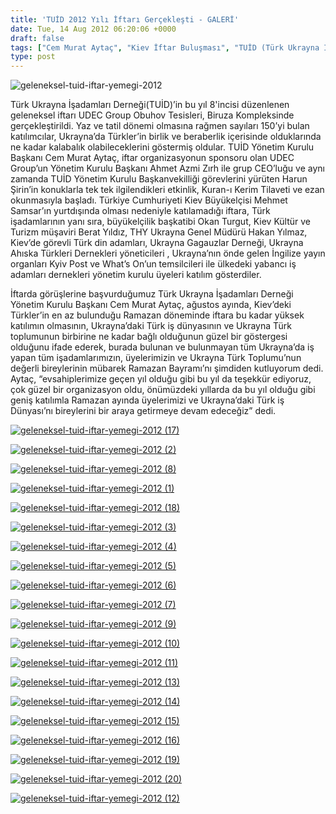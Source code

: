 ```yaml
---
title: 'TUİD 2012 Yılı İftarı Gerçekleşti - GALERİ'
date: Tue, 14 Aug 2012 06:20:06 +0000
draft: false
tags: ["Cem Murat Aytaç", "Kiev İftar Buluşması", "TUİD (Türk Ukrayna İşadamları Derneği)", "tuid iftar yemegi", "Ukrayna İftar"]
type: post
---
```


![](http://tuid.org.ua/wp-content/uploads/2012/08/geleneksel-tuid-iftar-yemegi-2012-21.jpg "geleneksel-tuid-iftar-yemegi-2012")

Türk Ukrayna İşadamları Derneği(TUİD)’in bu yıl 8'incisi düzenlenen geleneksel iftarı UDEC Group Obuhov Tesisleri, Biruza Kompleksinde gerçekleştirildi. Yaz ve tatil dönemi olmasına rağmen sayıları 150’yi bulan katılımcılar, Ukrayna’da Türkler’in birlik ve beraberlik içerisinde olduklarında ne kadar kalabalık olabileceklerini göstermiş oldular. TUİD Yönetim Kurulu Başkanı Cem Murat Aytaç, iftar organizasyonun sponsoru olan UDEC Group’un Yönetim Kurulu Başkanı Ahmet Azmi Zırh ile grup CEO’luğu ve aynı zamanda TUİD Yönetim Kurulu Başkanvekilliği görevlerini yürüten Harun Şirin’in konuklarla tek tek ilgilendikleri etkinlik, Kuran-ı Kerim Tilaveti ve ezan okunmasıyla başladı. Türkiye Cumhuriyeti Kiev Büyükelçisi Mehmet Samsar’ın yurtdışında olması nedeniyle katılamadığı iftara, Türk işadamlarının yanı sıra, büyükelçilik başkatibi Okan Turgut, Kiev Kültür ve Turizm müşaviri Berat Yıldız, THY Ukrayna Genel Müdürü Hakan Yılmaz, Kiev’de görevli Türk din adamları, Ukrayna Gagauzlar Derneği, Ukrayna Ahıska Türkleri Dernekleri yöneticileri , Ukrayna’nın önde gelen İngilize yayın organları Kyiv Post ve What’s On’un temsilcileri ile ülkedeki yabancı iş adamları dernekleri yönetim kurulu üyeleri katılım gösterdiler.

İftarda görüşlerine başvurduğumuz Türk Ukrayna İşadamları Derneği Yönetim Kurulu Başkanı Cem Murat Aytaç, ağustos ayında, Kiev’deki Türkler’in en az bulunduğu Ramazan döneminde iftara bu kadar yüksek katılımın olmasının, Ukrayna’daki Türk iş dünyasının ve Ukrayna Türk toplumunun birbirine ne kadar bağlı olduğunun güzel bir göstergesi olduğunu ifade ederek, burada bulunan ve bulunmayan tüm Ukrayna’da iş yapan tüm işadamlarımızın, üyelerimizin ve Ukrayna Türk Toplumu’nun değerli bireylerinin mübarek Ramazan Bayramı’nı şimdiden kutluyorum dedi. Aytaç, “evsahiplerimize geçen yıl olduğu gibi bu yıl da teşekkür ediyoruz, çok güzel bir organizasyon oldu, önümüzdeki yıllarda da bu yıl olduğu gibi geniş katılımla Ramazan ayında üyelerimizi ve Ukrayna’daki Türk iş Dünyası’nı bireylerini bir araya getirmeye devam edeceğiz” dedi.

[![](http://tuid.org.ua/wp-content/uploads/2012/08/geleneksel-tuid-iftar-yemegi-2012-17.jpg "geleneksel-tuid-iftar-yemegi-2012 (17)")](http://tuid.org.ua/wp-content/uploads/2012/08/geleneksel-tuid-iftar-yemegi-2012-17.jpg)

[![](http://tuid.org.ua/wp-content/uploads/2012/08/geleneksel-tuid-iftar-yemegi-2012-2.jpg "geleneksel-tuid-iftar-yemegi-2012 (2)")](http://tuid.org.ua/wp-content/uploads/2012/08/geleneksel-tuid-iftar-yemegi-2012-2.jpg)

[![](http://tuid.org.ua/wp-content/uploads/2012/08/geleneksel-tuid-iftar-yemegi-2012-8.jpg "geleneksel-tuid-iftar-yemegi-2012 (8)")](http://tuid.org.ua/wp-content/uploads/2012/08/geleneksel-tuid-iftar-yemegi-2012-8.jpg)

[![](http://tuid.org.ua/wp-content/uploads/2012/08/geleneksel-tuid-iftar-yemegi-2012-1.jpg "geleneksel-tuid-iftar-yemegi-2012 (1)")](http://tuid.org.ua/wp-content/uploads/2012/08/geleneksel-tuid-iftar-yemegi-2012-1.jpg)

[![](http://tuid.org.ua/wp-content/uploads/2012/08/geleneksel-tuid-iftar-yemegi-2012-18.jpg "geleneksel-tuid-iftar-yemegi-2012 (18)")](http://tuid.org.ua/wp-content/uploads/2012/08/geleneksel-tuid-iftar-yemegi-2012-18.jpg)

[![](http://tuid.org.ua/wp-content/uploads/2012/08/geleneksel-tuid-iftar-yemegi-2012-3.jpg "geleneksel-tuid-iftar-yemegi-2012 (3)")](http://tuid.org.ua/wp-content/uploads/2012/08/geleneksel-tuid-iftar-yemegi-2012-3.jpg)

[![](http://tuid.org.ua/wp-content/uploads/2012/08/geleneksel-tuid-iftar-yemegi-2012-4.jpg "geleneksel-tuid-iftar-yemegi-2012 (4)")](http://tuid.org.ua/wp-content/uploads/2012/08/geleneksel-tuid-iftar-yemegi-2012-4.jpg)

[![](http://tuid.org.ua/wp-content/uploads/2012/08/geleneksel-tuid-iftar-yemegi-2012-5.jpg "geleneksel-tuid-iftar-yemegi-2012 (5)")](http://tuid.org.ua/wp-content/uploads/2012/08/geleneksel-tuid-iftar-yemegi-2012-5.jpg)

[![](http://tuid.org.ua/wp-content/uploads/2012/08/geleneksel-tuid-iftar-yemegi-2012-6.jpg "geleneksel-tuid-iftar-yemegi-2012 (6)")](http://tuid.org.ua/wp-content/uploads/2012/08/geleneksel-tuid-iftar-yemegi-2012-6.jpg)

[![](http://tuid.org.ua/wp-content/uploads/2012/08/geleneksel-tuid-iftar-yemegi-2012-7.jpg "geleneksel-tuid-iftar-yemegi-2012 (7)")](http://tuid.org.ua/wp-content/uploads/2012/08/geleneksel-tuid-iftar-yemegi-2012-9.jpg)

[![](http://tuid.org.ua/wp-content/uploads/2012/08/geleneksel-tuid-iftar-yemegi-2012-9.jpg "geleneksel-tuid-iftar-yemegi-2012 (9)")](http://tuid.org.ua/wp-content/uploads/2012/08/geleneksel-tuid-iftar-yemegi-2012-7.jpg)

[![](http://tuid.org.ua/wp-content/uploads/2012/08/geleneksel-tuid-iftar-yemegi-2012-10.jpg "geleneksel-tuid-iftar-yemegi-2012 (10)")](http://tuid.org.ua/wp-content/uploads/2012/08/geleneksel-tuid-iftar-yemegi-2012-10.jpg)

[![](http://tuid.org.ua/wp-content/uploads/2012/08/geleneksel-tuid-iftar-yemegi-2012-11.jpg "geleneksel-tuid-iftar-yemegi-2012 (11)")](http://tuid.org.ua/wp-content/uploads/2012/08/geleneksel-tuid-iftar-yemegi-2012-11.jpg)

[![](http://tuid.org.ua/wp-content/uploads/2012/08/geleneksel-tuid-iftar-yemegi-2012-13.jpg "geleneksel-tuid-iftar-yemegi-2012 (13)")](http://tuid.org.ua/wp-content/uploads/2012/08/geleneksel-tuid-iftar-yemegi-2012-13.jpg)

[![](http://tuid.org.ua/wp-content/uploads/2012/08/geleneksel-tuid-iftar-yemegi-2012-14.jpg "geleneksel-tuid-iftar-yemegi-2012 (14)")](http://tuid.org.ua/wp-content/uploads/2012/08/geleneksel-tuid-iftar-yemegi-2012-14.jpg)

[![](http://tuid.org.ua/wp-content/uploads/2012/08/geleneksel-tuid-iftar-yemegi-2012-15.jpg "geleneksel-tuid-iftar-yemegi-2012 (15)")](http://tuid.org.ua/wp-content/uploads/2012/08/geleneksel-tuid-iftar-yemegi-2012-15.jpg)

[![](http://tuid.org.ua/wp-content/uploads/2012/08/geleneksel-tuid-iftar-yemegi-2012-16.jpg "geleneksel-tuid-iftar-yemegi-2012 (16)")](http://tuid.org.ua/wp-content/uploads/2012/08/geleneksel-tuid-iftar-yemegi-2012-16.jpg)

[![](http://tuid.org.ua/wp-content/uploads/2012/08/geleneksel-tuid-iftar-yemegi-2012-19.jpg "geleneksel-tuid-iftar-yemegi-2012 (19)")](http://tuid.org.ua/wp-content/uploads/2012/08/geleneksel-tuid-iftar-yemegi-2012-19.jpg)

[![](http://tuid.org.ua/wp-content/uploads/2012/08/geleneksel-tuid-iftar-yemegi-2012-20.jpg "geleneksel-tuid-iftar-yemegi-2012 (20)")](http://tuid.org.ua/wp-content/uploads/2012/08/geleneksel-tuid-iftar-yemegi-2012-20.jpg)

[![](http://tuid.org.ua/wp-content/uploads/2012/08/geleneksel-tuid-iftar-yemegi-2012-12.jpg "geleneksel-tuid-iftar-yemegi-2012 (12)")](http://tuid.org.ua/wp-content/uploads/2012/08/geleneksel-tuid-iftar-yemegi-2012-12.jpg)